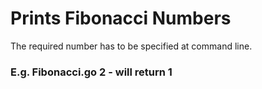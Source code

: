 # Prints Fibonacci Numbers

The required number has to be specified at command line.
 ### E.g. Fibonacci.go 2 - will return 1
